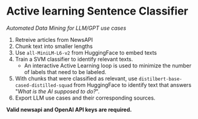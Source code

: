 # Active learning Sentence Classifier
*Automated Data Mining for LLM/GPT use cases*

1. Retreive articles from NewsAPI
2. Chunk text into smaller lengths
3. Use `all-MiniLM-L6-v2` from HuggingFace to embed texts
4. Train a SVM classifier to identify relevant texts.
    - An interactive Active Learning loop is used to minimize the number of labels that need to be labeled.
5. With chunks that were classified as relevant, use `distilbert-base-cased-distilled-squad` from HuggingFace to identify text that answers "*What is the AI supposed to do?*".
7. Export LLM use cases and their corresponding sources.

**Valid newsapi and OpenAI API keys are required.**